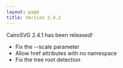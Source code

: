 ```yaml
---
layout: page
title: Version 2.4.1
---
```


CairoSVG 2.4.1 has been released!

* Fix the --scale parameter
* Allow href attributes with no namespace
* Fix the tree root detection

